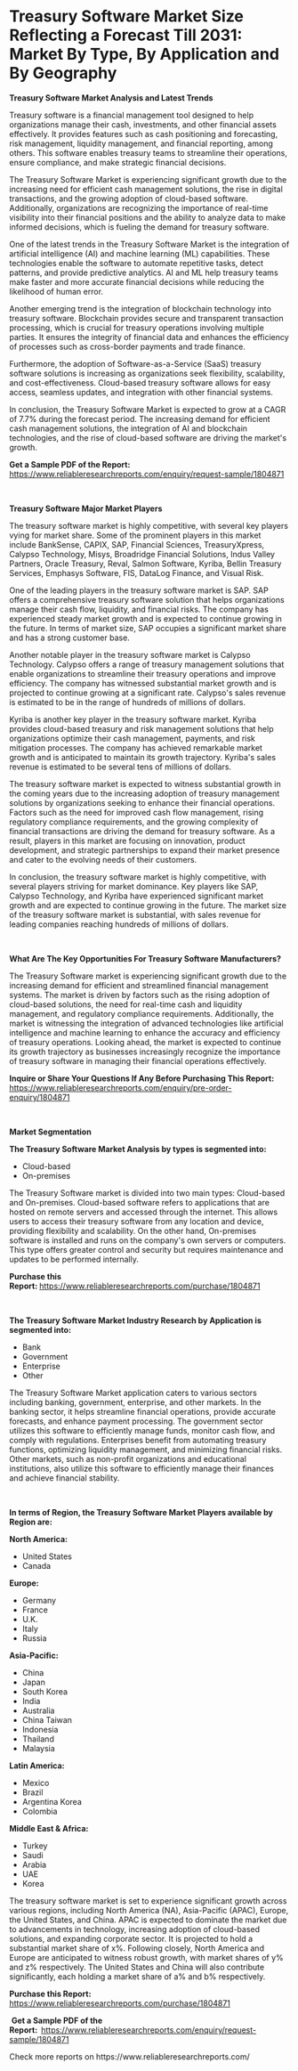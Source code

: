 <p><h1>Treasury Software Market Size Reflecting a Forecast Till 2031: Market By Type, By Application and By Geography</h1></p><p><strong>Treasury Software Market Analysis and Latest Trends</strong></p>
<p><p>Treasury software is a financial management tool designed to help organizations manage their cash, investments, and other financial assets effectively. It provides features such as cash positioning and forecasting, risk management, liquidity management, and financial reporting, among others. This software enables treasury teams to streamline their operations, ensure compliance, and make strategic financial decisions.</p><p>The Treasury Software Market is experiencing significant growth due to the increasing need for efficient cash management solutions, the rise in digital transactions, and the growing adoption of cloud-based software. Additionally, organizations are recognizing the importance of real-time visibility into their financial positions and the ability to analyze data to make informed decisions, which is fueling the demand for treasury software.</p><p>One of the latest trends in the Treasury Software Market is the integration of artificial intelligence (AI) and machine learning (ML) capabilities. These technologies enable the software to automate repetitive tasks, detect patterns, and provide predictive analytics. AI and ML help treasury teams make faster and more accurate financial decisions while reducing the likelihood of human error.</p><p>Another emerging trend is the integration of blockchain technology into treasury software. Blockchain provides secure and transparent transaction processing, which is crucial for treasury operations involving multiple parties. It ensures the integrity of financial data and enhances the efficiency of processes such as cross-border payments and trade finance.</p><p>Furthermore, the adoption of Software-as-a-Service (SaaS) treasury software solutions is increasing as organizations seek flexibility, scalability, and cost-effectiveness. Cloud-based treasury software allows for easy access, seamless updates, and integration with other financial systems.</p><p>In conclusion, the Treasury Software Market is expected to grow at a CAGR of 7.7% during the forecast period. The increasing demand for efficient cash management solutions, the integration of AI and blockchain technologies, and the rise of cloud-based software are driving the market's growth.</p></p>
<p><strong>Get a Sample PDF of the Report:&nbsp;</strong> <a href="https://www.reliableresearchreports.com/enquiry/request-sample/1804871">https://www.reliableresearchreports.com/enquiry/request-sample/1804871</a></p>
<p>&nbsp;</p>
<p><strong>Treasury Software Major Market Players</strong></p>
<p><p>The treasury software market is highly competitive, with several key players vying for market share. Some of the prominent players in this market include BankSense, CAPIX, SAP, Financial Sciences, TreasuryXpress, Calypso Technology, Misys, Broadridge Financial Solutions, Indus Valley Partners, Oracle Treasury, Reval, Salmon Software, Kyriba, Bellin Treasury Services, Emphasys Software, FIS, DataLog Finance, and Visual Risk.</p><p>One of the leading players in the treasury software market is SAP. SAP offers a comprehensive treasury software solution that helps organizations manage their cash flow, liquidity, and financial risks. The company has experienced steady market growth and is expected to continue growing in the future. In terms of market size, SAP occupies a significant market share and has a strong customer base.</p><p>Another notable player in the treasury software market is Calypso Technology. Calypso offers a range of treasury management solutions that enable organizations to streamline their treasury operations and improve efficiency. The company has witnessed substantial market growth and is projected to continue growing at a significant rate. Calypso's sales revenue is estimated to be in the range of hundreds of millions of dollars.</p><p>Kyriba is another key player in the treasury software market. Kyriba provides cloud-based treasury and risk management solutions that help organizations optimize their cash management, payments, and risk mitigation processes. The company has achieved remarkable market growth and is anticipated to maintain its growth trajectory. Kyriba's sales revenue is estimated to be several tens of millions of dollars.</p><p>The treasury software market is expected to witness substantial growth in the coming years due to the increasing adoption of treasury management solutions by organizations seeking to enhance their financial operations. Factors such as the need for improved cash flow management, rising regulatory compliance requirements, and the growing complexity of financial transactions are driving the demand for treasury software. As a result, players in this market are focusing on innovation, product development, and strategic partnerships to expand their market presence and cater to the evolving needs of their customers.</p><p>In conclusion, the treasury software market is highly competitive, with several players striving for market dominance. Key players like SAP, Calypso Technology, and Kyriba have experienced significant market growth and are expected to continue growing in the future. The market size of the treasury software market is substantial, with sales revenue for leading companies reaching hundreds of millions of dollars.</p></p>
<p>&nbsp;</p>
<p><strong>What Are The Key Opportunities For Treasury Software Manufacturers?</strong></p>
<p><p>The Treasury Software market is experiencing significant growth due to the increasing demand for efficient and streamlined financial management systems. The market is driven by factors such as the rising adoption of cloud-based solutions, the need for real-time cash and liquidity management, and regulatory compliance requirements. Additionally, the market is witnessing the integration of advanced technologies like artificial intelligence and machine learning to enhance the accuracy and efficiency of treasury operations. Looking ahead, the market is expected to continue its growth trajectory as businesses increasingly recognize the importance of treasury software in managing their financial operations effectively.</p></p>
<p><strong>Inquire or Share Your Questions If Any Before Purchasing This Report:</strong> <a href="https://www.reliableresearchreports.com/enquiry/pre-order-enquiry/1804871">https://www.reliableresearchreports.com/enquiry/pre-order-enquiry/1804871</a></p>
<p>&nbsp;</p>
<p><strong>Market Segmentation</strong></p>
<p><strong>The Treasury Software Market Analysis by types is segmented into:</strong></p>
<p><ul><li>Cloud-based</li><li>On-premises</li></ul></p>
<p><p>The Treasury Software market is divided into two main types: Cloud-based and On-premises. Cloud-based software refers to applications that are hosted on remote servers and accessed through the internet. This allows users to access their treasury software from any location and device, providing flexibility and scalability. On the other hand, On-premises software is installed and runs on the company's own servers or computers. This type offers greater control and security but requires maintenance and updates to be performed internally.</p></p>
<p><strong>Purchase this Report:&nbsp;</strong><a href="https://www.reliableresearchreports.com/purchase/1804871">https://www.reliableresearchreports.com/purchase/1804871</a></p>
<p>&nbsp;</p>
<p><strong>The Treasury Software Market Industry Research by Application is segmented into:</strong></p>
<p><ul><li>Bank</li><li>Government</li><li>Enterprise</li><li>Other</li></ul></p>
<p><p>The Treasury Software Market application caters to various sectors including banking, government, enterprise, and other markets. In the banking sector, it helps streamline financial operations, provide accurate forecasts, and enhance payment processing. The government sector utilizes this software to efficiently manage funds, monitor cash flow, and comply with regulations. Enterprises benefit from automating treasury functions, optimizing liquidity management, and minimizing financial risks. Other markets, such as non-profit organizations and educational institutions, also utilize this software to efficiently manage their finances and achieve financial stability.</p></p>
<p>&nbsp;</p>
<p><strong>In terms of Region, the Treasury Software Market Players available by Region are:</strong></p>
<p>
    <p> <strong> North America: </strong>
        <ul>
            <li>United States</li>
            <li>Canada</li>
        </ul>
        </p> 
    <p> <strong> Europe: </strong>
        <ul>
            <li>Germany</li>
            <li>France</li>
            <li>U.K.</li>
            <li>Italy</li>
            <li>Russia</li>
        </ul>
        </p> 
    <p> <strong> Asia-Pacific: </strong>
        <ul>
            <li>China</li>
            <li>Japan</li>
            <li>South Korea</li>
            <li>India</li>
            <li>Australia</li>
            <li>China Taiwan</li>
            <li>Indonesia</li>
            <li>Thailand</li>
            <li>Malaysia</li>
        </ul>
        </p> 
    <p> <strong> Latin America: </strong>
        <ul>
            <li>Mexico</li>
            <li>Brazil</li>
            <li>Argentina Korea</li>
            <li>Colombia</li>
        </ul>
        </p> 
    <p> <strong> Middle East & Africa: </strong>
        <ul>
            <li>Turkey</li>
            <li>Saudi</li>
            <li>Arabia</li>
            <li>UAE</li>
            <li>Korea</li>
        </ul>
    </p>
    </p>
<p><p>The treasury software market is set to experience significant growth across various regions, including North America (NA), Asia-Pacific (APAC), Europe, the United States, and China. APAC is expected to dominate the market due to advancements in technology, increasing adoption of cloud-based solutions, and expanding corporate sector. It is projected to hold a substantial market share of x%. Following closely, North America and Europe are anticipated to witness robust growth, with market shares of y% and z% respectively. The United States and China will also contribute significantly, each holding a market share of a% and b% respectively.</p></p>
<p><strong>Purchase this Report: </strong><a href="https://www.reliableresearchreports.com/purchase/1804871">https://www.reliableresearchreports.com/purchase/1804871</a></p>
<p>&nbsp;<strong>Get a Sample PDF of the Report:&nbsp;&nbsp;</strong><a href="https://www.reliableresearchreports.com/enquiry/request-sample/1804871">https://www.reliableresearchreports.com/enquiry/request-sample/1804871</a></p>
<p><strong></strong></p>
<p>Check more reports on https://www.reliableresearchreports.com/</p>